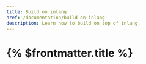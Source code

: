 ```yaml
---
title: Build on inlang
href: /documentation/build-on-inlang
description: Learn how to build on top of inlang.
---
```


# {% $frontmatter.title %}
